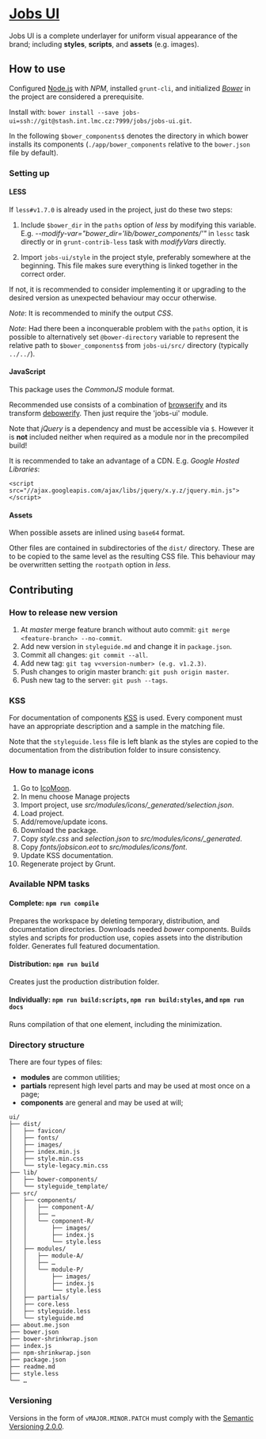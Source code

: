 # [Jobs UI](http://jobs.cz/ui/)

Jobs UI is a complete underlayer for uniform visual appearance of the brand;
including **styles**, **scripts**, and **assets** (e.g. images).

## How to use

Configured [Node.js](http://nodejs.org/) with *NPM*, installed `grunt-cli`,
and initialized [*Bower*](http://bower.io/) in the project are considered a
prerequisite.

Install with:
`bower install --save jobs-ui=ssh://git@stash.int.lmc.cz:7999/jobs/jobs-ui.git`.

In the following `$bower_components$` denotes the directory in which bower
installs its components (`./app/bower_components` relative to the `bower.json` file
by default).

### Setting up

#### LESS
If `less#v1.7.0` is already used in the project, just do these two steps:

1.  Include `$bower_dir` in the `paths` option of *less* by modifying this variable.
    E.g. *--modify-var=\"bower_dir='lib/bower_components/'\"* in `lessc` task directly 
    or in `grunt-contrib-less` task with *modifyVars* directly.
    
2.  Import `jobs-ui/style` in the project style, preferably somewhere at
    the beginning. This file makes sure everything is linked together in the
    correct order.

If not, it is recommended to consider implementing it or upgrading to the
desired version as unexpected behaviour may occur otherwise.

*Note*: It is recommended to minify the output *CSS*.

*Note*: Had there been a inconquerable problem with the `paths` option, it is
possible to alternatively set `@bower-directory` variable to represent the
relative path to `$bower_components$` from `jobs-ui/src/` directory
(typically `../../`).

#### JavaScript

This package uses the *CommonJS* module format.

Recommended use consists of a combination of [browserify](http://browserify.org/)
and its transform [debowerify](https://github.com/eugeneware/debowerify).
Then just require the 'jobs-ui' module.

Note that *jQuery* is a dependency and must be accessible via `$`.
However it is **not** included neither when required as a module nor in the
precompiled build!

It is recommended to take an advantage of a CDN.
E.g. *Google Hosted Libraries*:

    <script src="//ajax.googleapis.com/ajax/libs/jquery/x.y.z/jquery.min.js"></script>

#### Assets

When possible assets are inlined using `base64` format.

Other files are contained in subdirectories of the `dist/` directory.
These are to be copied to the same level as the resulting CSS file.
This behaviour may be overwritten setting the `rootpath` option in *less*.

## Contributing

### How to release new version
1. At *master* merge feature branch without auto commit: `git merge <feature-branch> --no-commit`.
2. Add new version in `styleguide.md` and change it in `package.json`.
3. Commit all changes: `git commit --all`.
4. Add new tag: `git tag v<version-number> (e.g. v1.2.3)`.
5. Push changes to origin master branch: `git push origin master`.
6. Push new tag to the server: `git push --tags`.

### KSS
For documentation of components [KSS](https://github.com/hughsk/kss-node) is
used. Every component must have an appropriate description and a sample in the
matching file.

Note that the `styleguide.less` file is left blank as the styles are copied to
the documentation from the distribution folder to insure consistency.

### How to manage icons
1. Go to [IcoMoon](http://icomoon.io/app/).
2. In menu choose Manage projects
3. Import project, use *src/modules/icons/_generated/selection.json*.
4. Load project.
5. Add/remove/update icons.
6. Download the package.
7. Copy *style.css* and *selection.json* to *src/modules/icons/_generated*.
8. Copy *fonts/jobsicon.eot* to *src/modules/icons/font*.
9. Update KSS documentation.
10. Regenerate project by Grunt.

### Available NPM tasks

#### Complete: `npm run compile`

Prepares the workspace by deleting temporary, distribution, and documentation
directories. Downloads needed *bower* components. Builds styles and scripts
for production use, copies assets into the distribution folder. Generates
full featured documentation.

#### Distribution: `npm run build`

Creates just the production distribution folder.

#### Individually: `npm run build:scripts`, `npm run build:styles`, and `npm run docs`

Runs compilation of that one element, including the minimization.

### Directory structure

There are four types of files:

*   **modules** are common utilities;
*   **partials** represent high level parts and may be used at most once on a page;
*   **components** are general and may be used at will;

```
ui/
├── dist/
│   ├── favicon/
│   ├── fonts/
│   ├── images/
│   ├── index.min.js
│   ├── style.min.css
│   └── style-legacy.min.css
├── lib/
│   ├── bower-components/
│   └── styleguide_template/
├── src/
│   ├── components/
│   │   ├── component-A/
│   │   ├── …
│   │   └── component-R/
│   │       ├── images/
│   │       ├── index.js
│   │       └── style.less
│   ├── modules/
│   │   ├── module-A/
│   │   ├── …
│   │   └── module-P/
│   │       ├── images/
│   │       ├── index.js
│   │       └── style.less
│   ├── partials/
│   ├── core.less
│   ├── styleguide.less
│   └── styleguide.md
├── about.me.json
├── bower.json
├── bower-shrinkwrap.json
├── index.js
├── npm-shrinkwrap.json
├── package.json
├── readme.md
├── style.less
└── …
```

### Versioning

Versions in the form of `vMAJOR.MINOR.PATCH` must comply with the [Semantic Versioning 2.0.0](http://semver.org/spec/v2.0.0.html).
